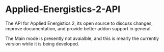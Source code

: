 Applied-Energistics-2-API
=========================

The API for Applied Energistics 2, its open source to discuss changes, improve documentation, and provide better addon support in general.

The Main mode is presently not avaialble, and this is mearly the currently version while it is being developed.
